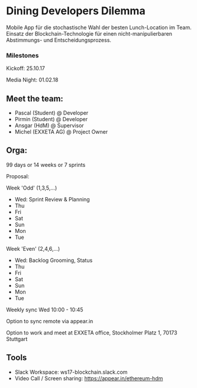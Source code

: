 # Dining Developers Dilemma

Mobile App für die stochastische Wahl der besten Lunch-Location im Team. Einsatz der Blockchain-Technologie für einen nicht-manipulierbaren Abstimmungs- und Entscheidungsprozess. 

### Milestones
Kickoff: 25.10.17

Media Night: 01.02.18

## Meet the team: 
- Pascal (Student) @ Developer
- Pirmin (Student) @ Developer
- Ansgar (HdM) @ Supervisor
- Michel (EXXETA AG) @ Project Owner

## Orga:

99 days or 14 weeks or 7 sprints

Proposal:

Week 'Odd' (1,3,5,...)
- Wed: Sprint Review & Planning
- Thu 
- Fri
- Sat
- Sun
- Mon
- Tue

Week 'Even' (2,4,6,...)
- Wed: Backlog Grooming, Status
- Thu
- Fri
- Sat
- Sun
- Mon
- Tue

Weekly sync Wed 10:00 - 10:45

Option to sync remote via appear.in

Option to work and meet at EXXETA office, Stockholmer Platz 1, 70173 Stuttgart

## Tools

* Slack Workspace: ws17-blockchain.slack.com
* Video Call / Screen sharing: https://appear.in/ethereum-hdm